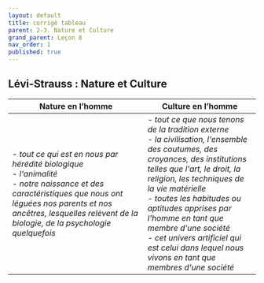 ```yaml
---
layout: default
title: corrigé tableau
parent: 2-3. Nature et Culture
grand_parent: Leçon 8
nav_order: 1
published: true
---
```


## Lévi-Strauss : Nature et Culture



| **Nature en l’homme**                                        | **Culture en l’homme**                                       |
| ------------------------------------------------------------ | ------------------------------------------------------------ |
| - *tout ce qui est en nous par hérédité biologique*      <br/>  - *l'animalité*      <br/>  - *notre naissance et des caractéristiques que nous ont léguées nos  parents et nos ancêtres, lesquelles relèvent de la biologie, de la  psychologie quelquefois* | - *tout ce que nous tenons de la tradition externe*      <br/>  - *la civilisation, l'ensemble des coutumes, des  croyances, des institutions telles que l'art, le droit, la religion, les  techniques de la vie matérielle*     <br/>  - *toutes les habitudes ou aptitudes apprises par l'homme en  tant que membre d'une société*   <br/>  -    *cet univers artificiel qui est celui dans lequel nous  vivons en tant que membres d'une société* |